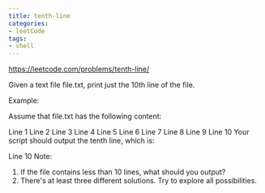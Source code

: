 ```yaml
---
title: tenth-line
categories: 
- leetCode
tags:
- shell
---
```


https://leetcode.com/problems/tenth-line/


Given a text file file.txt, print just the 10th line of the file.

Example:

Assume that file.txt has the following content:

Line 1
Line 2
Line 3
Line 4
Line 5
Line 6
Line 7
Line 8
Line 9
Line 10
Your script should output the tenth line, which is:

Line 10
Note:
1. If the file contains less than 10 lines, what should you output?
2. There's at least three different solutions. Try to explore all possibilities.